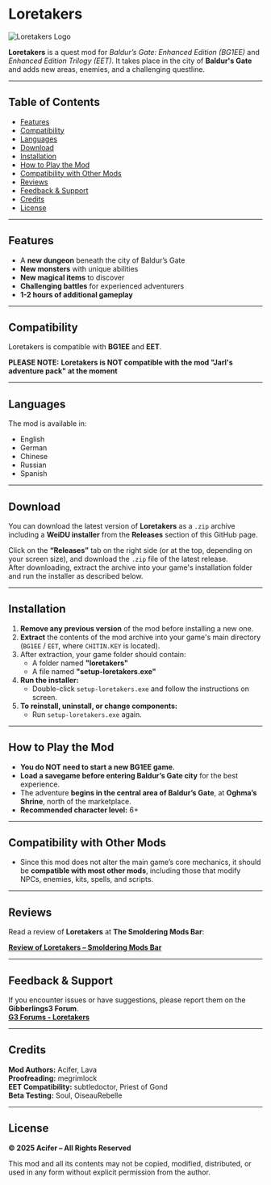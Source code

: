 # Loretakers

![Loretakers Logo](https://github.com/AciferBG/Loretakers/blob/main/pics/Loretakers%20logo%20small.png)

**Loretakers** is a quest mod for *Baldur’s Gate: Enhanced Edition (BG1EE)* and *Enhanced Edition Trilogy (EET)*. It takes place in the city of **Baldur's Gate** and adds new areas, enemies, and a challenging questline.

---

## Table of Contents

- [Features](#features)
- [Compatibility](#compatibility)
- [Languages](#languages)
- [Download](#download)
- [Installation](#installation)
- [How to Play the Mod](#how-to-play-the-mod)
- [Compatibility with Other Mods](#compatibility-with-other-mods)
- [Reviews](#reviews)
- [Feedback & Support](#feedback--support)
- [Credits](#credits)
- [License](#license)

---

## Features
- A **new dungeon** beneath the city of Baldur’s Gate  
- **New monsters** with unique abilities  
- **New magical items** to discover  
- **Challenging battles** for experienced adventurers  
- **1-2 hours of additional gameplay**  

---

## Compatibility  
Loretakers is compatible with **BG1EE** and **EET**.

**PLEASE NOTE:**
**Loretakers is NOT compatible with the mod "Jarl's adventure pack" at the moment**

---

## Languages  
The mod is available in: 
- English
- German
- Chinese
- Russian
- Spanish

---

## Download

You can download the latest version of **Loretakers** as a `.zip` archive including a **WeiDU installer** from the **Releases** section of this GitHub page.

Click on the **“Releases”** tab on the right side (or at the top, depending on your screen size), and download the `.zip` file of the latest release.  
After downloading, extract the archive into your game's installation folder and run the installer as described below.

---

## Installation  
1. **Remove any previous version** of the mod before installing a new one.  
2. **Extract** the contents of the mod archive into your game's main directory (`BG1EE` / `EET`, where `CHITIN.KEY` is located).  
3. After extraction, your game folder should contain:  
   - A folder named **"loretakers"**  
   - A file named **"setup-loretakers.exe"**  
4. **Run the installer:**  
   - Double-click `setup-loretakers.exe` and follow the instructions on screen.  
5. **To reinstall, uninstall, or change components:**  
   - Run `setup-loretakers.exe` again.  

---

## How to Play the Mod  
- **You do NOT need to start a new BG1EE game.**  
- **Load a savegame before entering Baldur’s Gate city** for the best experience.  
- The adventure **begins in the central area of Baldur’s Gate**, at **Oghma’s Shrine**, north of the marketplace.  
- **Recommended character level:** 6+  

---

## Compatibility with Other Mods  
- Since this mod does not alter the main game’s core mechanics, it should be **compatible with most other mods**, including those that modify NPCs, enemies, kits, spells, and scripts.  

---

## Reviews
 
Read a review of **Loretakers** at **The Smoldering Mods Bar**:

[**Review of Loretakers – Smoldering Mods Bar**](https://smolderingmodsbar.com/loretakers-bgee/)

---

## Feedback & Support  
If you encounter issues or have suggestions, please report them on the **Gibberlings3 Forum**.  
[**G3 Forums - Loretakers**](https://www.gibberlings3.net/forums/topic/38310-mod-loretakers-a-quest-mod-for-bg1ee/)

---

## Credits

**Mod Authors:** Acifer, Lava  
**Proofreading:** megrimlock  
**EET Compatibility:** subtledoctor, Priest of Gond  
**Beta Testing:** Soul, OiseauRebelle

---

## License  
**© 2025 Acifer – All Rights Reserved**  

This mod and all its contents may not be copied, modified, distributed, or used in any form without explicit permission from the author.

